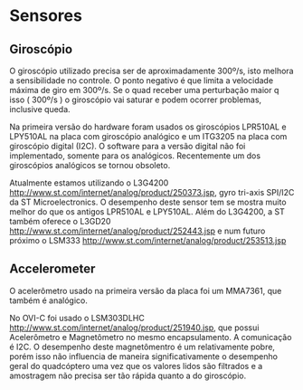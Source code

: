 # Sensores #

## Giroscópio ##

O giroscópio utilizado precisa ser de aproximadamente 300º/s, isto melhora a sensibilidade no controle. O ponto negativo é que limita a velocidade máxima de giro em 300º/s. Se o quad receber uma perturbação maior q isso ( 300º/s ) o giroscópio vai saturar e podem ocorrer problemas, inclusive queda.

Na primeira versão do hardware foram usados os giroscópios LPR510AL e  LPY510AL na placa com giroscópio analógico e um ITG3205 na placa com giroscópio digital (I2C). O software para a versão digital não foi implementado, somente para os analógicos. Recentemente um dos giroscópios analógicos se tornou obsoleto.

Atualmente estamos utilizando o L3G4200 http://www.st.com/internet/analog/product/250373.jsp, gyro tri-axis SPI/I2C da ST Microelectronics. O desempenho deste sensor tem se mostra muito melhor do que os antigos LPR510AL e LPY510AL. Além do L3G4200, a ST também oferece o L3GD20 http://www.st.com/internet/analog/product/252443.jsp e num futuro próximo o LSM333 http://www.st.com/internet/analog/product/253513.jsp

## Accelerometer ##

O acelerômetro usado na primeira versão da placa foi um MMA7361, que também é analógico.

No OVI-C foi usado o LSM303DLHC http://www.st.com/internet/analog/product/251940.jsp, que possui Acelerômetro e Magnetômetro no mesmo encapsulamento. A comunicação é I2C. O desempenho deste magnetômentro é um relativamente pobre, porém isso não influencia de maneira significativamente o desempenho geral do quadcóptero uma vez que os valores lidos são filtrados e a amostragem não precisa ser tão rápida quanto a do giroscópio.